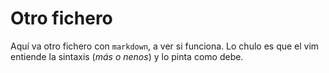 Otro fichero
============

Aquí va otro fichero con `markdown`, a ver si funciona. Lo chulo es que el vim
entiende la sintaxis (*más o nenos*) y lo pinta como debe.
